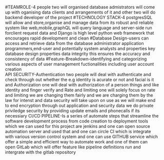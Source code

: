 #TEAMROLE-4 people two will organised database admistrators will come up with oganising data clients and arrangements of it and other two will do backend developer of the project 
#TECHNOLOGY STACK-4  postgresSQL will allow and store,organise and manage data from its robust and reliable system like web,mobile,graphQL will query language and server-side run forclient request data and Django is high level python web framework that encourages rapid development and clean 
#Database Design-users can access and retrieve data from the database administrator application programmers,end-user and potentially system analysts and properties key database design properties data integrity this ensures the accuracy and consistency of data
#Feature-Breakdown-identifying and categorizing various aspects of user management fuctionalities including user account creation  
API SECURITY-Authentication two people will deal with authenticate and check through out whether the e.g identity is acurate or not and facial is it and Authorization one will deal with authorization of a person things and like identity and finger verify and Rate and limiting one will solely focus on rate and limiting we are changing them fairly and we are charging them by the law for intenst and data security will take upon on use as we will make end to end encryption through out application and security data we do private priviledge security by providing  update emails and phonecalls if its necessiary
CI/CD PIPELINE-Is a series of automate steps that streamline the software development process from code creation to deployment tools which we can used for this project are jenkins and one can open source automation server and used that and one can circle CI which is integrate with various version control system and one can use GITHUB service which offer a simple and efficient way to automate work and one of them can open GitLab which will offer feature like pipeline definitions run and intergrate with the gitlab repository
